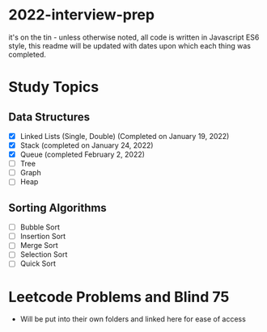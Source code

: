 # 2022-interview-prep
it's on the tin - unless otherwise noted, all code is written in Javascript ES6 style, this readme will be updated with dates upon which each thing was completed.


# Study Topics
## Data Structures
- [x] Linked Lists (Single, Double) (Completed on January 19, 2022)
- [x] Stack (completed on January 24, 2022)
- [x] Queue (completed February 2, 2022)
- [ ] Tree
- [ ] Graph
- [ ] Heap

## Sorting Algorithms
- [ ] Bubble Sort
- [ ] Insertion Sort
- [ ] Merge Sort
- [ ] Selection Sort
- [ ] Quick Sort

# Leetcode Problems and Blind 75
- Will be put into their own folders and linked here for ease of access
